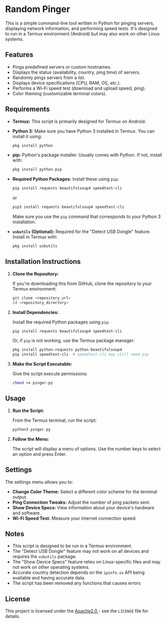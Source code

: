 # Random Pinger

This is a simple command-line tool written in Python for pinging servers, displaying network information, and performing speed tests. It's designed to run in a Termux environment (Android) but may also work on other Linux systems.

## Features

*   Pings predefined servers or custom hostnames.
*   Displays the status (availability, country, ping time) of servers.
*   Randomly pings servers from a list.
*   Displays device specifications (CPU, RAM, OS, etc.).
*   Performs a Wi-Fi speed test (download and upload speed, ping).
*   Color theming (customizable terminal colors).

## Requirements

*   **Termux:** This script is primarily designed for Termux on Android.
*   **Python 3:** Make sure you have Python 3 installed in Termux. You can install it using:

    ```bash
    pkg install python
    ```

*   **pip:** Python's package installer. Usually comes with Python. If not, install with:

    ```bash
    pkg install python-pip
    ```

*   **Required Python Packages:** Install these using `pip`:

    ```bash
    pip install requests beautifulsoup4 speedtest-cli
    ```

    or

    ```bash
    pip3 install requests beautifulsoup4 speedtest-cli
    ```

    Make sure you use the `pip` command that corresponds to your Python 3 installation.

*   **`usbutils` (Optional):** Required for the "Detect USB Dongle" feature. Install in Termux with:

    ```bash
    pkg install usbutils
    ```

## Installation Instructions

1.  **Clone the Repository:**

    If you're downloading this from GitHub, clone the repository to your Termux environment:

    ```bash
    git clone <repository_url>
    cd <repository_directory>
    ```

2.  **Install Dependencies:**

    Install the required Python packages using `pip`:

    ```bash
    pip install requests beautifulsoup4 speedtest-cli
    ```

    Or, if `pip` is not working, use the Termux package manager:

    ```bash
    pkg install python-requests python-beautifulsoup4
    pip install speedtest-cli  # speedtest-cli may still need pip
    ```

3.  **Make the Script Executable:**

    Give the script execute permissions:

    ```bash
    chmod +x pinger.py
    ```

## Usage

1.  **Run the Script:**

    From the Termux terminal, run the script:

    ```bash
    python3 pinger.py

    ```

2.  **Follow the Menu:**

    The script will display a menu of options. Use the number keys to select an option and press Enter.

## Settings

The settings menu allows you to:

*   **Change Color Theme:** Select a different color scheme for the terminal output.
*   **Ping Connection Tweaks:** Adjust the number of ping packets sent.
*   **Show Device Specs:** View information about your device's hardware and software.
*   **Wi-Fi Speed Test:** Measure your internet connection speed.

## Notes

*   This script is designed to be run in a Termux environment.
*   The "Detect USB Dongle" feature may not work on all devices and requires the `usbutils` package.
*   The "Show Device Specs" feature relies on Linux-specific files and may not work on other operating systems.
*   Accurate country detection depends on the `ipinfo.io` API being available and having accurate data.
*   The script has been removed any functions that causes errors

## License

This project is licensed under the [Apache2.0 ](LICENSE) - see the `LICENSE` file for details.

